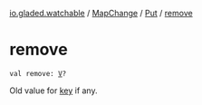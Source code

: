 [io.gladed.watchable](../../index.md) / [MapChange](../index.md) / [Put](index.md) / [remove](./remove.md)

# remove

`val remove: `[`V`](index.md#V)`?`

Old value for [key](key.md) if any.

